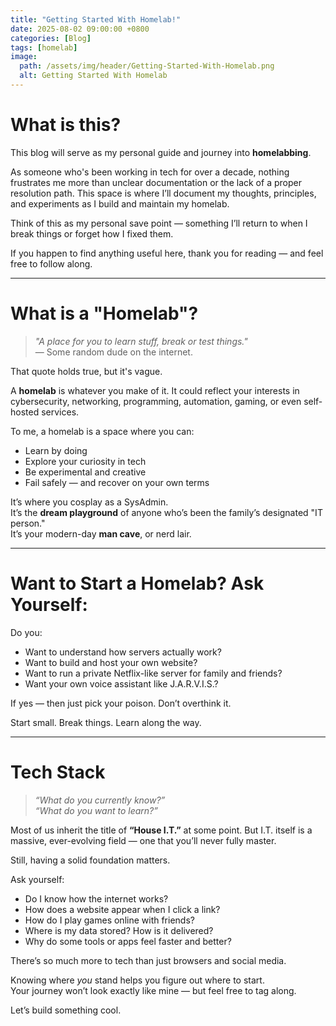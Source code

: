 ```yaml
---
title: "Getting Started With Homelab!"
date: 2025-08-02 09:00:00 +0800
categories: [Blog]
tags: [homelab]
image:
  path: /assets/img/header/Getting-Started-With-Homelab.png
  alt: Getting Started With Homelab
---
```


# What is this?

This blog will serve as my personal guide and journey into **homelabbing**.

As someone who's been working in tech for over a decade, nothing frustrates me more than unclear documentation or the lack of a proper resolution path. This space is where I’ll document my thoughts, principles, and experiments as I build and maintain my homelab.

Think of this as my personal save point — something I’ll return to when I break things or forget how I fixed them.

If you happen to find anything useful here, thank you for reading — and feel free to follow along.

---

# What is a "Homelab"?

> *"A place for you to learn stuff, break or test things."*  
> — Some random dude on the internet.

That quote holds true, but it's vague.

A **homelab** is whatever you make of it. It could reflect your interests in cybersecurity, networking, programming, automation, gaming, or even self-hosted services.

To me, a homelab is a space where you can:
- Learn by doing
- Explore your curiosity in tech
- Be experimental and creative
- Fail safely — and recover on your own terms

It’s where you cosplay as a SysAdmin.  
It’s the **dream playground** of anyone who’s been the family’s designated "IT person."  
It’s your modern-day **man cave**, or nerd lair.

---

# Want to Start a Homelab? Ask Yourself:

Do you:
- Want to understand how servers actually work?
- Want to build and host your own website?
- Want to run a private Netflix-like server for family and friends?
- Want your own voice assistant like J.A.R.V.I.S.?

If yes — then just pick your poison. Don’t overthink it.

Start small. Break things. Learn along the way.

---

# Tech Stack

> *“What do you currently know?”*  
> *“What do you want to learn?”*

Most of us inherit the title of **“House I.T.”** at some point. But I.T. itself is a massive, ever-evolving field — one that you’ll never fully master.

Still, having a solid foundation matters.

Ask yourself:
- Do I know how the internet works?
- How does a website appear when I click a link?
- How do I play games online with friends?
- Where is my data stored? How is it delivered?
- Why do some tools or apps feel faster and better?

There’s so much more to tech than just browsers and social media.

Knowing where *you* stand helps you figure out where to start.  
Your journey won’t look exactly like mine — but feel free to tag along.

Let’s build something cool.
